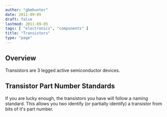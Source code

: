 ```yaml
---
author: "gbmhunter"
date: 2011-09-05
draft: false
lastmod: 2011-09-05
tags: [ "electronics", "components" ]
title: "Transistors"
type: "page"
---
```


## Overview

Transistors are 3 legged active semiconductor devices.

## Transistor Part Number Standards

If you are lucky enough, the transistors you have will follow a naming standard. This allows you two identify (or partially identify) a transistor from bits of it's part number.
